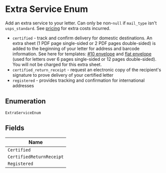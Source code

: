 
# Extra Service Enum

Add an extra service to your letter. Can only be non-`null` if `mail_type` isn't `usps_standard`. See <a href="https://www.lob.com/pricing/print-mail#compare" target="_blank">pricing</a> for extra costs incurred.

* `certified` - track and confirm delivery for domestic destinations. An extra sheet (1 PDF page single-sided or 2 PDF pages double-sided) is added to the beginning of your letter for address and barcode information. See here for templates: <a href="https://s3-us-west-2.amazonaws.com/public.lob.com/assets/templates/letter_certified_template.pdf" target="_blank">#10 envelope</a> and <a href="https://s3-us-west-2.amazonaws.com/public.lob.com/assets/templates/letter_certified_flat_template.pdf" target="_blank">flat envelope</a> (used for letters over 6 pages single-sided or 12 pages double-sided). You will not be charged for this extra sheet.
* `certified_return_receipt` - request an electronic copy of the recipient's signature to prove delivery of your certified letter
* `registered` - provides tracking and confirmation for international addresses

## Enumeration

`ExtraServiceEnum`

## Fields

| Name |
|  --- |
| `Certified` |
| `CertifiedReturnReceipt` |
| `Registered` |

